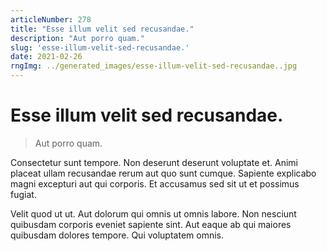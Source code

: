 ```yaml
---
articleNumber: 278
title: "Esse illum velit sed recusandae."
description: "Aut porro quam."
slug: 'esse-illum-velit-sed-recusandae.'
date: 2021-02-26
rngImg: ../generated_images/esse-illum-velit-sed-recusandae..jpg
---
```


# Esse illum velit sed recusandae.

> Aut porro quam.

Consectetur sunt tempore. Non deserunt deserunt voluptate et. Animi placeat ullam recusandae rerum aut quo sunt cumque. Sapiente explicabo magni excepturi aut qui corporis. Et accusamus sed sit ut et possimus fugiat.
 Velit quod ut ut. Aut dolorum qui omnis ut omnis labore. Non nesciunt quibusdam corporis eveniet sapiente sint. Aut eaque ab qui maiores quibusdam dolores tempore. Qui voluptatem omnis.
